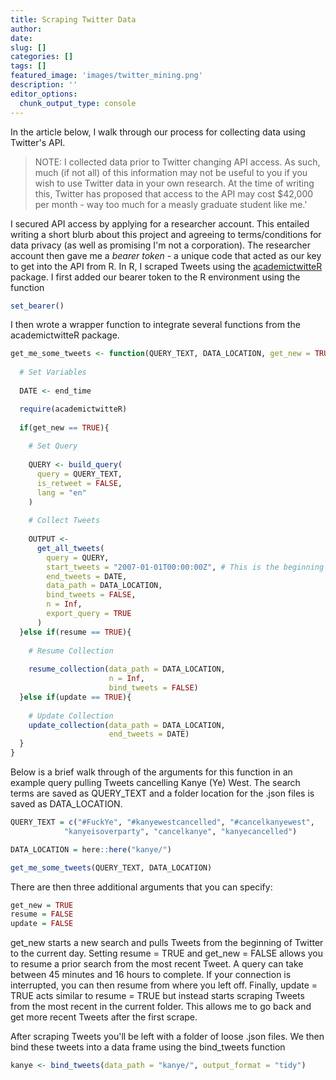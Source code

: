 ```yaml
---
title: Scraping Twitter Data
author: 
date: 
slug: []
categories: []
tags: []
featured_image: 'images/twitter_mining.png'
description: ''
editor_options: 
  chunk_output_type: console
---
```




In the article below, I walk through our process for collecting data using Twitter's API. 

>NOTE: I collected data prior to Twitter changing API access. As such, much (if not all) of this information may not be useful to you if you wish to use Twitter data in your own research. At the time of writing this, Twitter has proposed that access to the API may cost $42,000 per month - way too much for a measly graduate student like me.'

I secured API access by applying for a researcher account. This entailed writing a short blurb about this project and agreeing to terms/conditions for data privacy (as well as promising I'm not a corporation). The researcher account then gave me a *bearer token* - a unique code that acted as our key to get into the API from R. 
In R, I scraped Tweets using the [academictwitteR](https://github.com/cjbarrie/academictwitteR) package. 
I first added our bearer token to the R environment using the function


```r
set_bearer()
```

I then wrote a wrapper function to integrate several functions from the academictwitteR package. 


```r
get_me_some_tweets <- function(QUERY_TEXT, DATA_LOCATION, get_new = TRUE, resume = FALSE, update = FALSE, end_time = Sys.time()){
  
  # Set Variables
  
  DATE <- end_time

  require(academictwitteR)
  
  if(get_new == TRUE){
    
    # Set Query
    
    QUERY <- build_query(
      query = QUERY_TEXT,
      is_retweet = FALSE,
      lang = "en"
    )
  
    # Collect Tweets
    
    OUTPUT <-
      get_all_tweets(
        query = QUERY,
        start_tweets = "2007-01-01T00:00:00Z", # This is the beginning of Twitter
        end_tweets = DATE,
        data_path = DATA_LOCATION,
        bind_tweets = FALSE,
        n = Inf,
        export_query = TRUE
      )
  }else if(resume == TRUE){
    
    # Resume Collection
    
    resume_collection(data_path = DATA_LOCATION,
                      n = Inf,
                      bind_tweets = FALSE)
  }else if(update == TRUE){
    
    # Update Collection
    update_collection(data_path = DATA_LOCATION, 
                      end_tweets = DATE)
  }
}
```

Below is a brief walk through of the arguments for this function in an example query pulling Tweets cancelling Kanye (Ye) West. The search terms are saved as QUERY_TEXT and a folder location for the .json files is saved as DATA_LOCATION.


```r
QUERY_TEXT = c("#FuckYe", "#kanyewestcancelled", "#cancelkanyewest",
            "kanyeisoverparty", "cancelkanye", "kanyecancelled")

DATA_LOCATION = here::here("kanye/")

get_me_some_tweets(QUERY_TEXT, DATA_LOCATION)
```

There are then three additional arguments that you can specify:


```r
get_new = TRUE
resume = FALSE 
update = FALSE
```

get_new starts a new search and pulls Tweets from the beginning of Twitter to the current day. Setting resume = TRUE and get_new = FALSE allows you to resume a prior search from the most recent Tweet. A query can take between 45 minutes and 16 hours to complete. If your connection is interrupted, you can then resume from where you left off. Finally, update = TRUE acts similar to resume = TRUE but instead starts scraping Tweets from the most recent in the current folder. This allows me to go back and get more recent Tweets after the first scrape.

After scraping Tweets you'll be left with a folder of loose .json files. We then bind these tweets into a data frame using the bind_tweets function


```r
kanye <- bind_tweets(data_path = "kanye/", output_format = "tidy")
```


